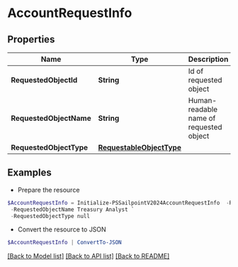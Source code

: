 # AccountRequestInfo
## Properties

Name | Type | Description | Notes
------------ | ------------- | ------------- | -------------
**RequestedObjectId** | **String** | Id of requested object | [optional] 
**RequestedObjectName** | **String** | Human-readable name of requested object | [optional] 
**RequestedObjectType** | [**RequestableObjectType**](RequestableObjectType.md) |  | [optional] 

## Examples

- Prepare the resource
```powershell
$AccountRequestInfo = Initialize-PSSailpointV2024AccountRequestInfo  -RequestedObjectId 2c91808563ef85690164001c31140c0c `
 -RequestedObjectName Treasury Analyst `
 -RequestedObjectType null
```

- Convert the resource to JSON
```powershell
$AccountRequestInfo | ConvertTo-JSON
```

[[Back to Model list]](../README.md#documentation-for-models) [[Back to API list]](../README.md#documentation-for-api-endpoints) [[Back to README]](../README.md)

